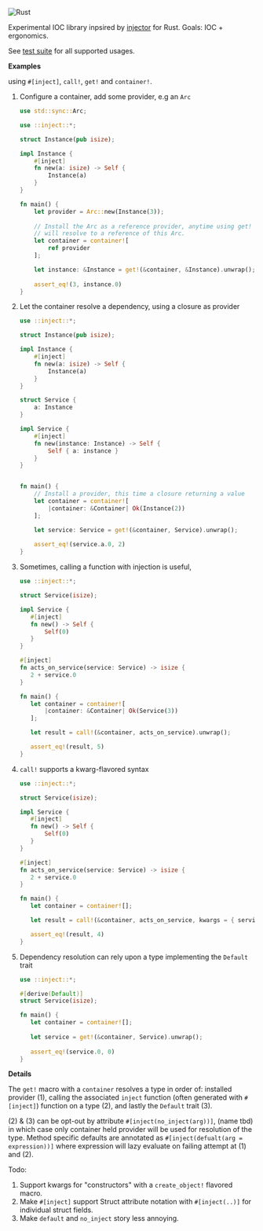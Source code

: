 ![Rust](https://github.com/tobni/inject-rs/workflows/Rust/badge.svg)

Experimental IOC library inpsired by [injector](https://github.com/alecthomas/injector) for Rust. Goals: IOC + ergonomics.

See [test suite](https://github.com/tobni/inject-rs/tree/master/tests) for all supported usages.

**Examples**

using `#[inject]`, `call!`, `get!` and `container!`.

1. Configure a container, add some provider, e.g an `Arc`
    ```rust
    use std::sync::Arc;
    
    use ::inject::*;
    
    struct Instance(pub isize);
    
    impl Instance {
        #[inject]
        fn new(a: isize) -> Self {
            Instance(a)
        }
    }
    
    fn main() {
        let provider = Arc::new(Instance(3));
        
        // Install the Arc as a reference provider, anytime using get!
        // will resolve to a reference of this Arc.
        let container = container![
            ref provider
        ];
    
        let instance: &Instance = get!(&container, &Instance).unwrap();
        
        assert_eq!(3, instance.0)
    }
    ```

2. Let the container resolve a dependency, using a closure as provider

    ```rust
    use ::inject::*;
   
    struct Instance(pub isize);
    
    impl Instance {
        #[inject]
        fn new(a: isize) -> Self {
            Instance(a)
        }
    }
    
    struct Service {
        a: Instance
    }
    
    impl Service {
        #[inject]
        fn new(instance: Instance) -> Self {
            Self { a: instance }
        }
    }
    
    
    fn main() {
        // Install a provider, this time a closure returning a value
        let container = container![
            |container: &Container| Ok(Instance(2))
        ];
    
        let service: Service = get!(&container, Service).unwrap();
        
        assert_eq!(service.a.0, 2)
    }
    ```

3. Sometimes, calling a function with injection is useful, 
    ```rust
    use ::inject::*;
    
    struct Service(isize);
    
    impl Service {
       #[inject]
       fn new() -> Self {
           Self(0)
       }
    }
    
    #[inject]
    fn acts_on_service(service: Service) -> isize {
       2 + service.0
    }
    
    fn main() {
       let container = container![
           |container: &Container| Ok(Service(3))
       ];
    
       let result = call!(&container, acts_on_service).unwrap();
    
       assert_eq!(result, 5)
    }
   ```
4. `call!` supports a kwarg-flavored syntax
    ```rust
    use ::inject::*;
    
    struct Service(isize);
    
    impl Service {
       #[inject]
       fn new() -> Self {
           Self(0)
       }
    }
    
    #[inject]
    fn acts_on_service(service: Service) -> isize {
       2 + service.0
    }
    
    fn main() {
       let container = container![];
    
       let result = call!(&container, acts_on_service, kwargs = { service: Service(2) }).unwrap();
    
       assert_eq!(result, 4)
    }
   ```

5. Dependency resolution can rely upon a type implementing the `Default` trait
    ```rust
   use ::inject::*;
   
   #[derive(Default)]
   struct Service(isize);
   
   fn main() {
       let container = container![];
       
       let service = get!(&container, Service).unwrap();
       
       assert_eq!(service.0, 0)
   }
   ```


**Details** 

The `get!` macro with a `container` resolves a type in order of: installed provider (1), calling the associated `inject` function (often generated with `#[inject]`) function on a type (2), and lastly the `Default` trait (3).

(2) & (3) can be opt-out by attribute `#[inject(no_inject(arg))]`, (name tbd) in which case only container held provider will be used for resolution of the type. Method specific defaults are annotated as `#[inject(defualt(arg = expression))]` where expression will lazy evaluate on failing attempt at (1) and (2).

Todo:
1. Support kwargs for "constructors" with a `create_object!` flavored macro.
2. Make `#[inject]` support Struct attribute notation with `#[inject(..)]` for individual struct fields. 
3. Make `default` and `no_inject` story less annoying.
